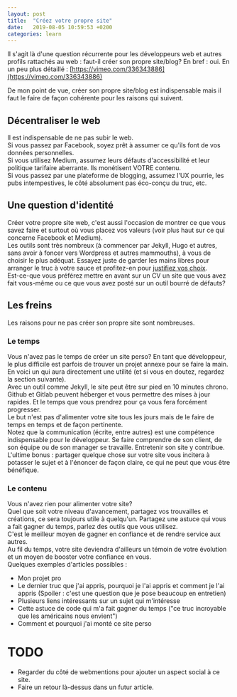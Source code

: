 ```yaml
---
layout: post
title:  "Créez votre propre site"
date:   2019-08-05 10:59:53 +0200
categories: learn
---
```


Il s'agit là d'une question récurrente pour les développeurs web et autres profils rattachés au web : faut-il créer son propre site/blog?
En bref : oui.
En un peu plus détaillé : 
[https://vimeo.com/336343886](https://vimeo.com/336343886)

De mon point de vue, créer son propre site/blog est indispensable mais il faut le faire de façon cohérente pour les raisons qui suivent.   

## Décentraliser le web
Il est indispensable de ne pas subir le web.  
Si vous passez par Facebook, soyez prêt à assumer ce qu'ils font de vos données personnelles.   
Si vous utilisez Medium, assumez leurs défauts d'accessibilité et leur politique tarifaire aberrante. Ils monétisent VOTRE contenu.   
Si vous passez par une plateforme de blogging, assumez l'UX pourrie, les pubs intempestives, le côté absolument pas éco-conçu du truc, etc.

## Une question d'identité
Créer votre propre site web, c'est aussi l'occasion de montrer ce que vous savez faire et surtout où vous placez vos valeurs (voir plus haut sur ce qui concerne Facebook et Medium).  
Les outils sont très nombreux (à commencer par Jekyll, Hugo et autres, sans avoir à foncer vers Wordpress et autres mammouths), à vous de choisir le plus adéquat. Essayez juste de garder les mains libres pour arranger le truc à votre sauce et profitez-en pour [justifiez vos choix](https://ldevernay.github.io/green/2019/07/02/dr-jekyll.html).   
Est-ce-que vous préférez mettre en avant sur un CV un site que vous avez fait vous-même ou ce que vous avez posté sur un outil bourré de défauts?   

## Les freins
Les raisons pour ne pas créer son propre site sont nombreuses. 

### Le temps
Vous n'avez pas le temps de créer un site perso? En tant que développeur, le plus difficile est parfois de trouver un projet annexe pour se faire la main. En voici un qui aura directement une utilité (et si vous en doutez, regardez la section suivante).    
Avec un outil comme Jekyll, le site peut être sur pied en 10 minutes chrono. 
Github et Gitlab peuvent héberger et vous permettre des mises à jour rapides. 
Et le temps que vous prendrez pour ça vous fera forcément progresser.   
Le but n'est pas d'alimenter votre site tous les jours mais de le faire de temps en temps et de façon pertinente.   
Notez que la communication (écrite, entre autres) est une compétence indispensable pour le développeur. Se faire comprendre de son client, de son équipe ou de son manager se travaille. Entretenir son site y contribue.  
L'ultime bonus : partager quelque chose sur votre site vous incitera à potasser le sujet et à l'énoncer de façon claire, ce qui ne peut que vous être bénéfique. 

### Le contenu
Vous n'avez rien pour alimenter votre site?   
Quel que soit votre niveau d'avancement, partagez vos trouvailles et créations, ce sera toujours utile à quelqu'un. Partagez une astuce qui vous a fait gagner du temps, parlez des outils que vous utilisez.   
C'est le meilleur moyen de gagner en confiance et de rendre service aux autres.   
Au fil du temps, votre site deviendra d'ailleurs un témoin de votre évolution et un moyen de booster votre confiance en vous.  
Quelques exemples d'articles possibles : 
* Mon projet pro
* Le dernier truc que j'ai appris, pourquoi je l'ai appris et comment je l'ai appris (Spoiler : c'est une question que je pose beaucoup en entretien)
* Plusieurs liens intéressants sur un sujet qui m'intéresse
* Cette astuce de code qui m'a fait gagner du temps ("ce truc incroyable que les américains nous envient")
* Comment et pourquoi j'ai monté ce site perso

# TODO
* Regarder du côté de webmentions pour ajouter un aspect social à ce site.   
* Faire un retour là-dessus dans un futur article.